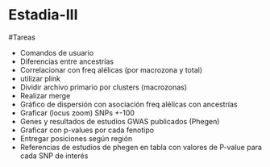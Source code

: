 # Estadia-III
#Tareas
- Comandos de usuario
- Diferencias entre ancestrías
- Correlacionar con freq alélicas (por macrozona y total)
- utilizar plink
- Dividir archivo primario por clusters (macrozonas)
- Realizar merge
- Gráfico de dispersión con asociación freq alélicas con ancestrías
- Graficar (locus zoom) SNPs +-100
- Genes y resultados de estudios GWAS publicados (Phegen)
- Graficar con p-values por cada fenotipo
- Entregar posiciones según región
- Referencias de estudios de phegen en tabla con valores de P-value para cada SNP de interés
